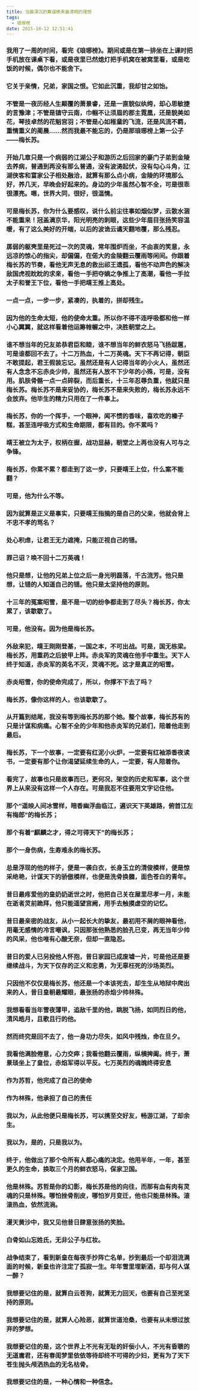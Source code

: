 ```yaml
---
title: 当最深沉的筹谋换来最清明的理想
tags:
  - 琅琊榜
date: 2015-10-12 12:51:41
---
```


### 我用了一周的时间，看完《琅琊榜》。期间或是在第一排坐在上课时把手机放在课桌下看，或是夜里已然熄灯把手机窝在被窝里看，或是吃饭的时候，偶尔也不能舍下。

### 它关于亲情，兄弟，家国之恨。它如此沉重，我却甘之如饴。

### 不管是一夜历经人生颠覆的萧景睿，还是一直貌似纨绔，却心思敏捷的言豫津；不管是镇守云南，巾帼不让须眉的郡主霓凰，还是貌美如花，琴技卓然的花魁宫羽；不管是心如稚童的飞流，还是风流不羁，重情重义的蔺晨……然而我最不能忘的，仍是那琅琊榜上第一公子——梅长苏。
<!--more-->
### 开始几章只是一个病弱的江湖公子和游历之后回家的豪门子弟到金陵去养病，普通到再没有那么普通，没有波涛起伏，没有勾心斗角，江湖侠客和富家公子相处融洽，就算有那么点小病，金陵的环境那么好，养几天，早晚会好起来的。身边的少年虽然心智不全，可是很乖很漂亮。嗯，世界大同，很好，很温情。

### 可是梅长苏，你为什么要感叹，说什么前尘往事如烟似梦，云散水涸不能重来！冠盖满京华，阳光明亮的刺眼，这些少年眉目张扬笑容温暖，有了这么美好的开端，以后的波诡云谲天翻地覆，那么残忍。

### 孱弱的躯壳里是死过一次的灵魂，常年围炉而坐，不由衷的笑意，永远凉的惊心的指尖，却偏偏，在偌大的金陵翻云覆雨等闲间。你跟着梅长苏的节奏，看他无声无息的救出祁王遗孤，看他不动声色的解决敌国虎视眈眈的求亲，看他一手把夺嫡之争推上了高潮，看他一手拉太子和誉王下位，看他一手把靖王推上高处。

### 一点一点，一步一步，紧凑的，执着的，拼却残生。

### 因为他的生命太短，他的使命太重。所以你不得不连呼吸都和他一样小心翼翼，就这样看着他运筹帷幄之中，决胜朝堂之上。

### 谁不想当年的兄友弟恭君臣和睦，谁不想当年的鲜衣怒马飞扬跋扈，可是谁都回不去了。十二万热血，十二万英魂。天下不再记得，朝臣不敢提起，君王假装忘记。虽然还是有人记得当年的小火人，虽然还有人念念不忘赤炎少帅，虽然还有人放不下少年的小殊，可是，没有用。肌肤骨骼一点一点碎裂，而后重长，十三年忍辱负重，他就只是梅长苏。梅长苏不是来妥协的，梅长苏不是来失败的，梅长苏永远不会放弃。他毕生的精力只用在了一件事上。

### 梅长苏，你的一个挥手，一个眼神，闻不惯的香味，喜欢吃的榛子糕，甚至连呼吸方式和生命期限，都有目的。你不累吗？

### 靖王被立为太子，权柄在握，战功显赫，朝堂之上再也没有人可与之争锋。

### 梅长苏，你累不累？都走到了这一步，只要靖王上位，什么案不能翻？

### 可是，他为什么不等。

### 因为就算是正义是事实，只要靖王指摘的是自己的父亲，他就会背上不忠不孝的骂名？

### 处心积虑，让君王无力遮掩，只能正视自己的错。

### 罪己诏？唤不回十二万英魂！

### 他只是想，让他的兄弟上位之后一身光明磊落，千古流芳。他只是想，让错的人知道自己的错。他只是太坚持他的原则。

### 十三年的冤案昭雪，是不是一切的纷争都走到了尽头？梅长苏，你太累了，该歇歇了。

### 可是，他没有。因为他是梅长苏。

### 外敌来犯，靖王刚刚登基，一国之本，不可出战。可是，国无栋梁。梅长苏，用重药之后披甲上阵。赤炎军的灵魂在他手中重生。天下人终于知道，赤炎军的英名不灭，灵魂不死。这才是真正的昭雪。

### 赤炎昭雪，你的使命完成了，所以，你撑不下去了吗？

### 梅长苏，像你这样的人，也该歇歇了。

### 从开篇到结尾，我没有等到梅长苏的那个她。整个故事，梅长苏有的只是计谋和病痛。心智不全的少年和他赤炎军的兄弟们，陪着他走到最后。

### 梅长苏，下一个故事，一定要有红泥小火炉，一定要有红袖添香夜读书，一定要有那个让你渴望延续生命的人，一定要，有人陪着你。

### 看完了，故事也只是故事而已，更何况，架空的历史和军事，这个世界上从来没有这样一个人存在。可是我忍不住要用文字记住他。

### 那个“遥映人间冰雪样，暗香幽浮曲临江，遍识天下英雄路，俯首江左有梅郎”的梅长苏；

### 那个有着“麒麟之才，得之可得天下”的梅长苏；

### 那个一身伤病，生寿难永的梅长苏。

### 总是浮现的他的样子，便是一袭白衣，长身玉立的清俊模样，便是惊采绝艳，计谋天下的骄傲模样，也便是洗骨换髓，面色苍白的青年。

### 昔日最疼爱他的皇奶奶逝世之时，他把自己关在屋里尽孝一月，未能在逝者灵前跪拜，他只能遥望宫阙，用手去触摸虚空的记忆。

### 昔日最亲密的战友，从小一起长大的挚友，最初用不屑的眼神看他，用毫无感情的冷言嘲讽，只因那张他熟悉的脸孔已变，再无当年少帅的风采，他也唯有心酸无奈，但却一直隐忍。

### 昔日的爱人已另投他人怀抱，昔日家园已成废墟一片，可是他还是要继续战斗，为天下仅存的正义和忠勇，为无辜枉死的沙场英烈。

### 只因他不仅仅是梅长苏，他还是一个本该死去，却生生从地狱中爬出来的人，昔日皇朝最耀眼，最张扬的赤焰少帅林殊。

### 我想看看当年雪夜薄甲，追敌千里的他，跳脱飞扬，如同烈日的他，清风皓月，且歌且行的他。

### 然而终究是回不去了，他一身功力尽失，如风中残烛，命在旦夕。

### 我看他满脸倦意，心力交瘁；我看他翻云覆雨，纵横捭阖。终于，萧景琰坐上了皇位，赤焰军得以平反。七万英烈的魂魄终得安息

### 作为苏哲，他完成了自己的使命

### 作为林殊，他承担了自己的责任

### 我以为，从此他便只是梅长苏，可以携至交好友，畅游江湖，了却余生。

### 我以为，是的，只是我以为。

### 终于，他做出了那个令所有人都心痛的决定。他用半年，一年，甚至更久的生命，换取三个月的鲜衣怒马，保家卫国。

### 他是林殊。苏哲是你的幻影，梅长苏是他的向往，而那有血有肉有灵魂的只是林殊。哪怕挫骨削皮，哪怕岁月变迁，他也只能是林殊。滚滚热血，依然流淌。

### 漫天黄沙中，我又见他昔日肆意张扬的笑脸。

### 白骨如山忘姓氏，无非公子与红妆。

### 战争结束了，看到新皇在每夜手抄阵亡名单，抄到最后一个却泪流满面的时候，新皇也许注定了孤寂一生。年年雪里埋新酒，却与何人谋一醉？

### 我想要记住的是，就算白云苍狗，就算无力回天，也要有自己至死坚持的原则。

### 我想要记住的是，就算人心险恶，就算世道沧桑，也要有从未想过放弃的梦想。

### 我想要记住的是，这个世界上不光有无耻的奸佞小人，不光有昏聩的无道庸君，还有春闺梦里依依等待却终不可得的少妇，更有为了天下苍生抛头颅洒热血的无名枯骨。

### 我想要记住的是，一种心情和一种信念。